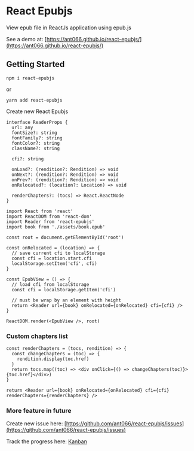 # React Epubjs

View epub file in ReactJs application using epub.js

See a demo at: [https://ant066.github.io/react-epubjs/](https://ant066.github.io/react-epubjs/)

## Getting Started

```tsx
npm i react-epubjs
```

or

```tsx
yarn add react-epubjs
```

Create new React Epubjs

```tsx
interface ReaderProps {
  url: any
  fontSize?: string
  fontFamily?: string
  fontColor?: string
  className?: string

  cfi?: string

  onLoad?: (rendition?: Rendition) => void
  onNext?: (rendition?: Rendition) => void
  onPrev?: (rendition?: Rendition) => void
  onRelocated?: (location?: Location) => void

  renderChapters?: (tocs) => React.ReactNode
}
```

```tsx
import React from 'react'
import ReactDOM from 'react-dom'
import Reader from 'react-epubjs'
import book from './assets/book.epub'

const root = document.getElementById('root')

const onRelocated = (location) => {
  // save current cfi to localStorage
  const cfi = location.start.cfi
  localStorage.setItem('cfi', cfi)
}

const EpubView = () => {
  // load cfi from localStorage
  const cfi = localStorage.getItem('cfi')

  // must be wrap by an element with height
  return <Reader url={book} onRelocated={onRelocated} cfi={cfi} />
}

ReactDOM.render(<EpubView />, root)
```

### Custom chapters list

```tsx
const renderChapters = (tocs, rendition) => {
  const changeChapters = (toc) => {
    rendition.display(toc.href)
  }
  return tocs.map((toc) => <div onClick={() => changeChapters(toc)}>{toc.href}</div>)
}

return <Reader url={book} onRelocated={onRelocated} cfi={cfi} renderChapters={renderChapters} />
```

### More feature in future

Create new issue here: [https://github.com/ant066/react-epubjs/issues](https://github.com/ant066/react-epubjs/issues)

Track the progress here: [Kanban](https://github.com/ant066/react-epubjs/projects/1?fullscreen=true)
